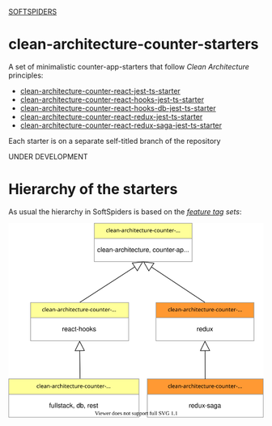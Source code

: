 [SOFTSPIDERS](https://github.com/softspiders/softspiders)

# clean-architecture-counter-starters

A set of minimalistic counter-app-starters that follow *Clean Architecture* principles:
- [clean-architecture-counter-react-jest-ts-starter](https://github.com/softspiders/clean-architecture-counter-starters/blob/clean-architecture-counter-react-ts-starter/README.md)
- [clean-architecture-counter-react-hooks-jest-ts-starter](https://github.com/softspiders/clean-architecture-counter-starters/blob/clean-architecture-counter-react-hooks-ts-starter/README.md)
- [clean-architecture-counter-react-hooks-db-jest-ts-starter](https://github.com/softspiders/clean-architecture-counter-starters/blob/clean-architecture-counter-react-hooks-db-ts-starter/README.md)
- [clean-architecture-counter-react-redux-jest-ts-starter](https://github.com/softspiders/clean-architecture-counter-starters/blob/clean-architecture-counter-react-redux-ts-starter/README.md)
- [clean-architecture-counter-react-redux-saga-jest-ts-starter](https://github.com/softspiders/clean-architecture-counter-starters/blob/clean-architecture-counter-react-saga-ts-starter/README.md)

Each starter is on a separate self-titled branch of the repository

UNDER DEVELOPMENT

# Hierarchy of the starters

As usual the hierarchy in SoftSpiders is based on the [*feature tag*](https://github.com/softspiders/softspiders/blob/master/SoftSpiderTags.md) *sets*:

<p align="center">
    <img src="./images/hierarchy.svg" />
</p>
